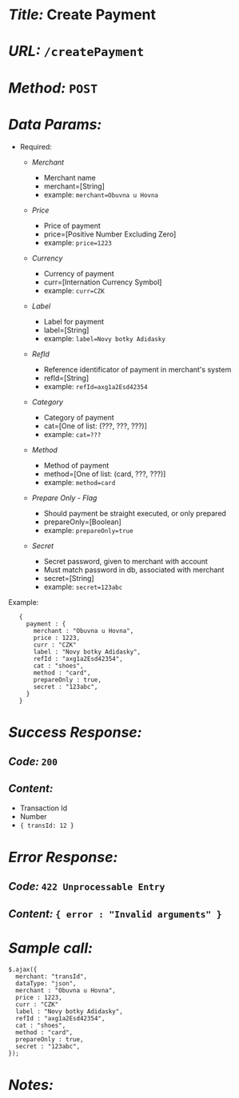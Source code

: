 # *Title:* Create Payment
# *URL:* `/createPayment`
# *Method:* `POST`
# *Data Params:*
+ Required:
  - *Merchant*
    + Merchant name
    + merchant=[String]
    - example: `merchant=Obuvna u Hovna`

  - *Price*
    - Price of payment
    - price=[Positive Number Excluding Zero]
    - example: `price=1223`

  - *Currency*
    - Currency of payment
    - curr=[Internation Currency Symbol]
    - example: `curr=CZK`

  - *Label*
    - Label for payment
    - label=[String]
    - example: `label=Novy botky Adidasky`

  - *RefId*
    - Reference identificator of payment in merchant's system
    - refId=[String]
    - example: `refId=axg1a2Esd42354`

  - *Category*
    - Category of payment
    - cat=[One of list: (???, ???, ???)]
    - example: `cat=???`

  - *Method*
    - Method of payment
    - method=[One of list: (card, ???, ???)]
    - example: `method=card`

  - *Prepare Only - Flag*
    - Should payment be straight executed, or only prepared
    - prepareOnly=[Boolean]
    - example: `prepareOnly=true`

  - *Secret*
    - Secret password, given to merchant with account
    - Must match password in db, associated with merchant
    - secret=[String]
    - example: `secret=123abc`

Example:
```
   {
     payment : {
       merchant : "Obuvna u Hovna",
       price : 1223,
       curr : "CZK"
       label : "Novy botky Adidasky",
       refId : "axg1a2Esd42354",
       cat : "shoes",
       method : "card",
       prepareOnly : true,
       secret : "123abc",
     }
   }
```
# *Success Response:*
## *Code:* `200`
## *Content:*
- Transaction Id
 - Number
 - `{ transId: 12 }`

# *Error Response:*
## *Code:* `422 Unprocessable Entry`
## *Content:* `{ error : "Invalid arguments" }`

# *Sample call:*
```
$.ajax({
  merchant: "transId",
  dataType: "json",
  merchant : "Obuvna u Hovna",
  price : 1223,
  curr : "CZK"
  label : "Novy botky Adidasky",
  refId : "axg1a2Esd42354",
  cat : "shoes",
  method : "card",
  prepareOnly : true,
  secret : "123abc",
});
```

# *Notes:*
